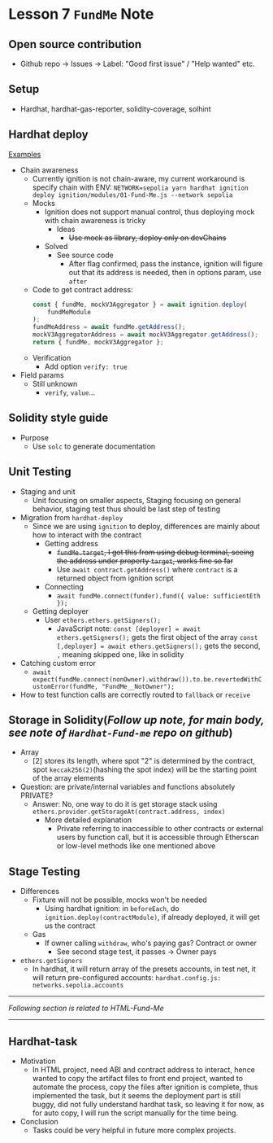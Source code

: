 # Lesson 7 `FundMe` Note

## Open source contribution
- Github repo -> Issues -> Label: "Good first issue" / "Help wanted" etc.

## Setup

-   Hardhat, hardhat-gas-reporter, solidity-coverage, solhint

## Hardhat deploy

[Examples](https://github.com/NomicFoundation/hardhat-ignition-examples)

-   Chain awareness
    -   Currently ignition is not chain-aware, my current workaround is specify chain with ENV: `NETWORK=sepolia yarn hardhat ignition deploy ignition/modules/01-Fund-Me.js --network sepolia`
    -   Mocks
        -   Ignition does not support manual control, thus deploying mock with chain awareness is tricky
            -   Ideas
                -   ~~Use mock as library, deploy only on devChains~~
        -   Solved
            -   See source code
                -   After flag confirmed, pass the instance, ignition will figure out that its address is needed, then in options param, use `after`
    -   Code to get contract address:
        ```javascript
        const { fundMe, mockV3Aggregator } = await ignition.deploy(
			fundMeModule
		);
		fundMeAddress = await fundMe.getAddress();
		mockV3AggregatorAddress = await mockV3Aggregator.getAddress();
		return { fundMe, mockV3Aggregator };
        ```
    -   Verification
        -   Add option `verify: true`
-   Field params
    -   Still unknown
        -   `verify`, `value`...

## Solidity style guide

-   Purpose
    -   Use `solc` to generate documentation

## Unit Testing

-   Staging and unit
    -   Unit focusing on smaller aspects, Staging focusing on general behavior, staging test thus should be last step of testing
-   Migration from `hardhat-deploy`
    -   Since we are using `ignition` to deploy, differences are mainly about how to interact with the contract
        -   Getting address
            -   ~~`fundMe.target`, I got this from using debug terminal, seeing the address under property `target`, works fine so far~~
            - Use `await contract.getAddress()` where `contract` is a returned object from ignition script
        -   Connecting
            -   `await fundMe.connect(funder).fund({ value: sufficientEth });`
    -   Getting deployer
        -   User `ethers.ethers.getSigners();`
            -   JavaScript note: `const [deployer] = await ethers.getSigners();` gets the first object of the array `const [,deployer] = await ethers.getSigners();` gets the second, `,` meaning skipped one, like in solidity
-   Catching custom error
    -   `await expect(fundMe.connect(nonOwner).withdraw()).to.be.revertedWithCustomError(fundMe, "FundMe__NotOwner");`
-   How to test function calls are correctly routed to `fallback` or `receive`

## Storage in Solidity(_Follow up note, for main body, see note of `Hardhat-Fund-me` repo on github_)

-   Array
    -   [2] stores its length, where spot "2" is determined by the contract, spot `keccak256(2)`(hashing the spot index) will be the starting point of the array elements
-   Question: are private/internal variables and functions absolutely PRIVATE?
    -   Answer: No, one way to do it is get storage stack using `ethers.provider.getStorageAt(contract.address, index)`
        -   More detailed explanation
            -   Private referring to inaccessible to other contracts or external users by function call, but it is accessible through Etherscan or low-level methods like one mentioned above

## Stage Testing
- Differences
    - Fixture will not be possible, mocks won't be needed
        - Using hardhat ignition: in `beforeEach`, do `ignition.deploy(contractModule)`, if already deployed, it will get us the contract
    - Gas
        - If owner calling `withdraw`, who's paying gas? Contract or owner
            - See second stage test, it passes -> Owner pays
- `ethers.getSigners`
    - In hardhat, it will return array of the presets accounts, in test net, it will return pre-configured accounts: `hardhat.config.js: networks.sepolia.accounts`
***
*Following section is related to HTML-Fund-Me*
***
## Hardhat-task
- Motivation
  - In HTML project, need ABI and contract address to interact, hence wanted to copy the artifact files to front end project, wanted to automate the process, copy the files after ignition is complete, thus implemented the task, but it seems the deployment part is still buggy, did not fully understand hardhat task, so leaving it for now, as for auto copy, I will run the script manually for the time being.
- Conclusion
  - Tasks could be very helpful in future more complex projects.